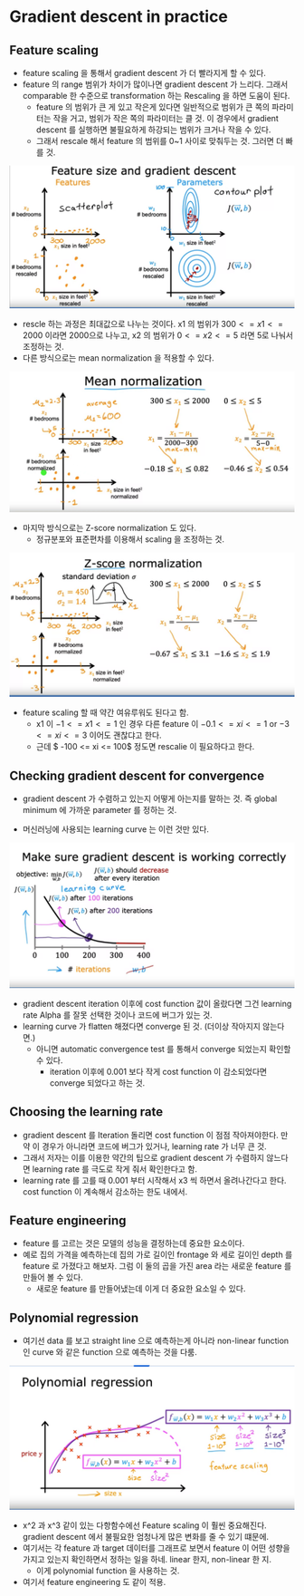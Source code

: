 # Gradient descent in practice 

## Feature scaling 

- feature scaling 을 통해서 gradient descent 가 더 빨라지게 할 수 있다.  
- feature 의 range 범위가 차이가 많이나면 gradient descent 가 느리다. 그래서 comparable 한 수준으로 transformation 하는 Rescaling 을 하면 도움이 된다.
  - feature 의 범위가 큰 게 있고 작은게 있다면 일반적으로 범위가 큰 쪽의 파라미터는 작을 거고, 범위가 작은 쪽의 파라미터는 클 것. 이 경우에서 gradient descent 를 실행하면 불필요하게 하강되는 범위가 크거나 작을 수 있다. 
  - 그래서 rescale 해서 feature 의 범위를 0~1 사이로 맞춰두는 것. 그러면 더 빠를 것.

![](../images/feature%20rescale.png)


- rescle 하는 과정은 최대값으로 나누는 것이다. x1 의 범위가 $300 <= x1 <= 2000$ 이라면 2000으로 나누고, x2 의 범위가 $0 <= x2 <= 5$ 라면 5로 나눠서 조정하는 것. 
- 다른 방식으로는 mean normalization 을 적용할 수 있다. 

![](../images/mean%20normalization.png)

- 마지막 방식으로는 Z-score normalization 도 있다. 
  - 정규분포와 표준편차를 이용해서 scaling 을 조정하는 것. 

![](../images/z-score%20normalization.png)

- feature scaling 할 때 약간 여유루워도 된다고 함. 
  - x1 이 $-1 <= x1 <= 1$ 인 경우 다른 feature 이 $-0.1 <= xi <= 1$ or $-3 <= xi <= 3$ 이어도 괜찮댜고 한다.
  - 근데 $ -100 <= xi <= 100$ 정도면 rescalie 이 필요하다고 한다. 

## Checking gradient descent for convergence 

- gradient descent 가 수렴하고 있는지 어떻게 아는지를 말하는 것. 즉 global minimum 에 가까운 parameter 를 정하는 것.  

- 머신러닝에 사용되는 learning curve 는 이런 것만 있다. 

![](../images/learning%20curve.png)

- gradient descent iteration 이후에 cost function 값이 올랐다면 그건 learning rate Alpha 를 잘못 선택한 것이나 코드에 버그가 있는 것.
- learning curve 가 flatten 해졌다면 converge 된 것. (더이상 작아지지 않는다면.)
  - 아니면 automatic convergence test 를 통해서 converge 되었는지 확인할 수 있다. 
    - iteration 이후에 0.001 보다 작게 cost function 이 감소되었다면 converge 되었다고 하는 것. 


## Choosing the learning rate

- gradient descent 를 Iteration 돌리면 cost function 이 점점 작아져야한다. 만약 이 경우가 아니라면 코드에 버그가 있거나, learning rate 가 너무 큰 것. 
- 그래서 저자는 이를 이용한 약간의 팁으로 gradient descent 가 수렴하지 않느다면 learning rate 를 극도로 작게 줘서 확인한다고 함.
- learning rate 를 고를 때 0.001 부터 시작해서 x3 씩 하면서 올려나간다고 한다. cost function 이 계속해서 감소하는 한도 내에서.

## Feature engineering 

- feature 를 고르는 것은 모델의 성능을 결정하는데 중요한 요소이다.
- 예로 집의 가격을 예측하는데 집의 가로 길이인 frontage 와 세로 길이인 depth 를 feature 로 가졌다고 해보자. 그럼 이 둘의 곱을 가진 area 라는 새로운 feature 를 만들어 볼 수 있다.
  - 새로운 feature 를 만들어냈는데 이게 더 중요한 요소일 수 있다. 

## Polynomial regression 

- 여기선 data 를 보고 straight line 으로 예측하는게 아니라 non-linear function 인 curve 와 같은 function 으로 예측하는 것을 다룸.

![](../images/polynomial%20regression%20feature%20scaling.png)

- x^2 과 x^3 같이 있는 다항함수에선 Feature scaling 이 훨씬 중요해진다. gradient descent 에서 불필요한 엄청나게 많은 변화를 줄 수 있기 떄문에.
- 여기서는 각 feature 과 target 데이터를 그래프로 보면서 feature 이 어떤 성향을 가지고 있는지 확인하면서 정하는 일을 하네. linear 한지, non-linear 한 지.
  - 이게 polynomial function 을 사용하는 것. 
- 여기서 feature engineering 도 같이 적용.

